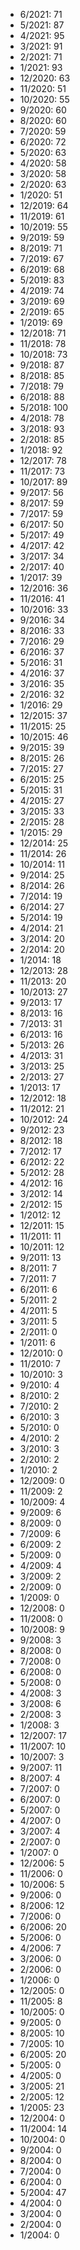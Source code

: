 *  6/2021: 71
*  5/2021: 87
*  4/2021: 95
*  3/2021: 91
*  2/2021: 71
*  1/2021: 93
*  12/2020: 63
*  11/2020: 51
*  10/2020: 55
*  9/2020: 60
*  8/2020: 60
*  7/2020: 59
*  6/2020: 72
*  5/2020: 63
*  4/2020: 58
*  3/2020: 58
*  2/2020: 63
*  1/2020: 51
*  12/2019: 64
*  11/2019: 61
*  10/2019: 55
*  9/2019: 59
*  8/2019: 71
*  7/2019: 67
*  6/2019: 68
*  5/2019: 83
*  4/2019: 74
*  3/2019: 69
*  2/2019: 65
*  1/2019: 69
*  12/2018: 71
*  11/2018: 78
*  10/2018: 73
*  9/2018: 87
*  8/2018: 85
*  7/2018: 79
*  6/2018: 88
*  5/2018: 100
*  4/2018: 78
*  3/2018: 93
*  2/2018: 85
*  1/2018: 92
*  12/2017: 78
*  11/2017: 73
*  10/2017: 89
*  9/2017: 56
*  8/2017: 59
*  7/2017: 59
*  6/2017: 50
*  5/2017: 49
*  4/2017: 42
*  3/2017: 34
*  2/2017: 40
*  1/2017: 39
*  12/2016: 36
*  11/2016: 41
*  10/2016: 33
*  9/2016: 34
*  8/2016: 33
*  7/2016: 29
*  6/2016: 37
*  5/2016: 31
*  4/2016: 37
*  3/2016: 35
*  2/2016: 32
*  1/2016: 29
*  12/2015: 37
*  11/2015: 25
*  10/2015: 46
*  9/2015: 39
*  8/2015: 26
*  7/2015: 27
*  6/2015: 25
*  5/2015: 31
*  4/2015: 27
*  3/2015: 33
*  2/2015: 28
*  1/2015: 29
*  12/2014: 25
*  11/2014: 26
*  10/2014: 11
*  9/2014: 25
*  8/2014: 26
*  7/2014: 19
*  6/2014: 27
*  5/2014: 19
*  4/2014: 21
*  3/2014: 20
*  2/2014: 20
*  1/2014: 18
*  12/2013: 28
*  11/2013: 20
*  10/2013: 27
*  9/2013: 17
*  8/2013: 16
*  7/2013: 31
*  6/2013: 16
*  5/2013: 26
*  4/2013: 31
*  3/2013: 25
*  2/2013: 27
*  1/2013: 17
*  12/2012: 18
*  11/2012: 21
*  10/2012: 24
*  9/2012: 23
*  8/2012: 18
*  7/2012: 17
*  6/2012: 22
*  5/2012: 28
*  4/2012: 16
*  3/2012: 14
*  2/2012: 15
*  1/2012: 12
*  12/2011: 15
*  11/2011: 11
*  10/2011: 12
*  9/2011: 13
*  8/2011: 7
*  7/2011: 7
*  6/2011: 6
*  5/2011: 2
*  4/2011: 5
*  3/2011: 5
*  2/2011: 0
*  1/2011: 6
*  12/2010: 0
*  11/2010: 7
*  10/2010: 3
*  9/2010: 4
*  8/2010: 2
*  7/2010: 2
*  6/2010: 3
*  5/2010: 0
*  4/2010: 2
*  3/2010: 3
*  2/2010: 2
*  1/2010: 2
*  12/2009: 0
*  11/2009: 2
*  10/2009: 4
*  9/2009: 6
*  8/2009: 0
*  7/2009: 6
*  6/2009: 2
*  5/2009: 0
*  4/2009: 4
*  3/2009: 2
*  2/2009: 0
*  1/2009: 0
*  12/2008: 0
*  11/2008: 0
*  10/2008: 9
*  9/2008: 3
*  8/2008: 0
*  7/2008: 0
*  6/2008: 0
*  5/2008: 0
*  4/2008: 3
*  3/2008: 6
*  2/2008: 3
*  1/2008: 3
*  12/2007: 17
*  11/2007: 10
*  10/2007: 3
*  9/2007: 11
*  8/2007: 4
*  7/2007: 0
*  6/2007: 0
*  5/2007: 0
*  4/2007: 0
*  3/2007: 4
*  2/2007: 0
*  1/2007: 0
*  12/2006: 5
*  11/2006: 0
*  10/2006: 5
*  9/2006: 0
*  8/2006: 12
*  7/2006: 0
*  6/2006: 20
*  5/2006: 0
*  4/2006: 7
*  3/2006: 0
*  2/2006: 0
*  1/2006: 0
*  12/2005: 0
*  11/2005: 8
*  10/2005: 0
*  9/2005: 0
*  8/2005: 10
*  7/2005: 10
*  6/2005: 20
*  5/2005: 0
*  4/2005: 0
*  3/2005: 21
*  2/2005: 12
*  1/2005: 23
*  12/2004: 0
*  11/2004: 14
*  10/2004: 0
*  9/2004: 0
*  8/2004: 0
*  7/2004: 0
*  6/2004: 0
*  5/2004: 47
*  4/2004: 0
*  3/2004: 0
*  2/2004: 0
*  1/2004: 0